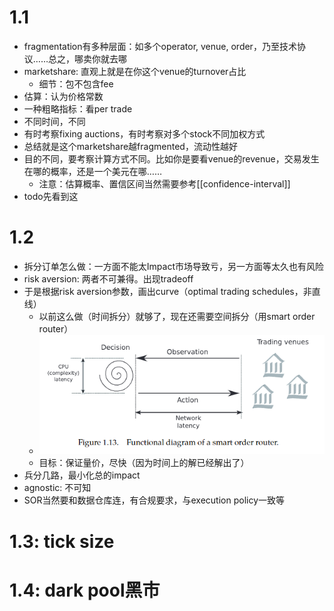 # 1.1
- fragmentation有多种层面：如多个operator, venue, order，乃至技术协议……总之，哪卖你就去哪
- marketshare: 直观上就是在你这个venue的turnover占比
  - 细节：包不包含fee
- 估算：认为价格常数
- 一种粗略指标：看per trade
- 不同时间，不同
- 有时考察fixing auctions，有时考察对多个stock不同加权方式
- 总结就是这个marketshare越fragmented，流动性越好
- 目的不同，要考察计算方式不同。比如你是要看venue的revenue，交易发生在哪的概率，还是一个美元在哪……
  - 注意：估算概率、置信区间当然需要参考[[confidence-interval]]
- todo先看到这
# 1.2
- 拆分订单怎么做：一方面不能太Impact市场导致亏，另一方面等太久也有风险
- risk aversion: 两者不可兼得。出现tradeoff
- 于是根据risk aversion参数，画出curve（optimal trading schedules，非直线）
  - 以前这么做（时间拆分）就够了，现在还需要空间拆分（用smart order router）
  - ![](smart-order-router.png)
  - 目标：保证量价，尽快（因为时间上的解已经解出了）
- 兵分几路，最小化总的impact
- agnostic: 不可知
- SOR当然要和数据仓库连，有合规要求，与execution policy一致等
# 1.3: tick size
# 1.4: dark pool黑市
